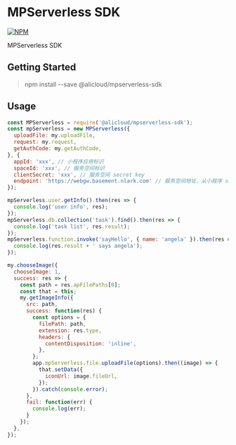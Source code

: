 # MPServerless SDK

[![NPM](https://nodei.co/npm/@ant-basement/miniprogram-sdk.png)](https://nodei.co/npm/@ant-basement/miniprogram-sdk/)

MPServerless SDK

## Getting Started

> npm install --save @alicloud/mpserverless-sdk

## Usage

```js
const MPServerless = require('@alicloud/mpserverless-sdk');
const mpServerless = new MPServerless({
  uploadFile: my.uploadFile,
  request: my.request,
  getAuthCode: my.getAuthCode,
}, {
  appId: 'xxx', // 小程序应用标识
  spaceId: 'xxx', // 服务空间标识
  clientSecret: 'xxx', // 服务空间 secret key
  endpoint: 'https://webgw.basement.nlark.com' // 服务空间地址，从小程序 serverless 控制台处获得
});

mpServerless.user.getInfo().then(res => {
  console.log('user info', res);
});
mpServerless.db.collection('task').find().then(res => {
  console.log('task list', res.result);
});
mpServerless.function.invoke('sayHello', { name: 'angela' }).then(res => {
  console.log(res.result + ' says angela');
});

my.chooseImage({
  chooseImage: 1,
  success: res => {
    const path = res.apFilePaths[0];
    const that = this;
    my.getImageInfo({
      src: path,
      success: function(res) {
        const options = {
          filePath: path,
          extension: res.type,
          headers: {
            contentDisposition: 'inline',
          },
        };
        app.mpServerless.file.uploadFile(options).then((image) => {
          that.setData({
            iconUrl: image.fileUrl,
          });
        }).catch(console.error);
      },
      fail: function(err) {
        console.log(err);
      }
    });
  },
});
```
